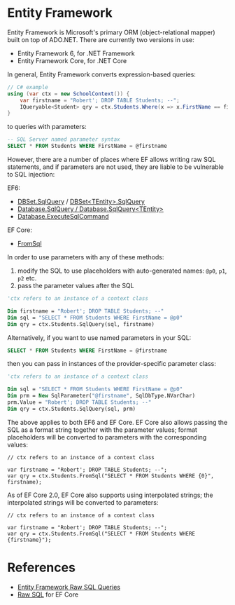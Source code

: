 Entity Framework
===

Entity Framework is Microsoft's primary ORM (object-relational mapper) built on top of ADO.NET. There are currently two versions in use:

* Entity Framework 6, for .NET Framework
* Entity Framework Core, for .NET Core

In general, Entity Framework converts expression-based queries:

```csharp
// C# example
using (var ctx = new SchoolContext()) {
    var firstname = "Robert'; DROP TABLE Students; --";
    IQueryable<Student> qry = ctx.Students.Where(x => x.FirstName == firstname);
}
```

to queries with parameters:

```SQL
-- SQL Server named parameter syntax
SELECT * FROM Students WHERE FirstName = @firstname
```

However, there are a number of places where EF allows writing raw SQL statements, and if parameters are not used, they
are liable to be vulnerable to SQL injection:

EF6:

* [DBSet.SqlQuery](https://msdn.microsoft.com/en-us/library/system.data.entity.dbset.sqlquery(v=vs.113).aspx) / [DBSet\<TEntity>.SqlQuery](https://msdn.microsoft.com/en-us/library/mt136652(v=vs.113).aspx)
* [Database.SqlQuery / Database.SqlQuery\<TEntity>](https://msdn.microsoft.com/en-us/library/system.data.entity.database.sqlquery(v=vs.113).aspx)
* [Database.ExecuteSqlCommand](https://msdn.microsoft.com/en-us/library/system.data.entity.database.executesqlcommand(v=vs.113).aspx)

EF Core:

* [FromSql](https://docs.microsoft.com/en-us/dotnet/api/microsoft.entityframeworkcore.relationalqueryableextensions.fromsql)

In order to use parameters with any of these methods:

1. modify the SQL to use placeholders with auto-generated names: `@p0`, `p1`, `p2` etc.
2. pass the parameter values after the SQL

```vb
'ctx refers to an instance of a context class

Dim firstname = "Robert'; DROP TABLE Students; --"
Dim sql = "SELECT * FROM Students WHERE FirstName = @p0"
Dim qry = ctx.Students.SqlQuery(sql, firstname) 
```

Alternatively, if you want to use named parameters in your SQL:

```sql
SELECT * FROM Students WHERE FirstName = @firstname
```

then you can pass in instances of the provider-specific parameter class:

```vb
'ctx refers to an instance of a context class

Dim sql = "SELECT * FROM Students WHERE FirstName = @p0"
Dim prm = New SqlParameter("@firstname", SqlDbType.NVarChar)
prm.Value = "Robert'; DROP TABLE Students; --"
Dim qry = ctx.Students.SqlQuery(sql, prm) 
```

The above applies to both EF6 and EF Core. EF Core also allows passing the SQL as a format string together with the
parameter values; format placeholders will be converted to parameters with the corresponding values:

```
// ctx refers to an instance of a context class

var firstname = "Robert'; DROP TABLE Students; --";
var qry = ctx.Students.FromSql("SELECT * FROM Students WHERE {0}", firstname);
```

As of EF Core 2.0, EF Core also supports using interpolated strings; the interpolated strings will be converted to
parameters:

```
// ctx refers to an instance of a context class

var firstname = "Robert'; DROP TABLE Students; --";
var qry = ctx.Students.FromSql("SELECT * FROM Students WHERE {firstname}");
```

References
===

* [Entity Framework Raw SQL Queries](https://msdn.microsoft.com/en-us/library/jj592907(v=vs.113).aspx)
* [Raw SQL](https://docs.microsoft.com/en-us/ef/core/querying/raw-sql) for EF Core
